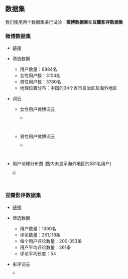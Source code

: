 ## 数据集

我们使用两个数据集进行试验：**微博数据集**和**豆瓣影评数据集**

### 微博数据集
- [链接](https://www.aminer.cn/influencelocality)

- 筛选数据

  - 用户数量：6884名
  - 女性用户数：3104名
  - 男性用户数：3780名
  - 地理位置分布：中国的34个省市自治区及海外地区


- 词云

  - 女性用户微博词云

    <img src="https://gitee.com/networklanguage/NetworkLanguage/raw/master/images/female.png" style="zoom:50%" />

    &nbsp;

  - 男性用户微博词云

    <img src="https://gitee.com/networklanguage/NetworkLanguage/raw/master/images/male.png?raw=trueimage" style="zoom:50%" />

    &nbsp;

- 用户地理分布图
  (图内未显示海外地区的581名用户)

  <img src="https://gitee.com/networklanguage/NetworkLanguage/raw/master/images/location_province.png" style="zoom:70%" />

  &nbsp;

### 豆瓣影评数据集
- [链接](http://moviedata.csuldw.com/)

- 筛选数据

  - 用户数量：1000名
  - 评论数量：261,118条
  - 每个用户评论数量：200-353条
  - 用户平均评论数量：261条
  - 评论平均长度：54

- 影评词云

  <img src="https://gitee.com/networklanguage/NetworkLanguage/raw/master/images/douban.png" style="zoom:50%" />

&nbsp;

  